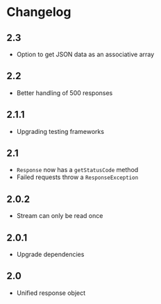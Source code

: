 Changelog
=========

2.3
---

* Option to get JSON data as an associative array

2.2
---

* Better handling of 500 responses

2.1.1
-----
* Upgrading testing frameworks

2.1
---
* `Response` now has a `getStatusCode` method
* Failed requests throw a `ResponseException`

2.0.2
-----
* Stream can only be read once

2.0.1
-----
* Upgrade dependencies

2.0
---
* Unified response object
